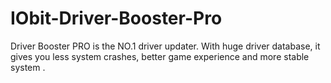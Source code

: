 # IObit-Driver-Booster-Pro
Driver Booster PRO is the NO.1 driver updater. With huge driver database, it gives you less system crashes, better game experience and more stable system .
